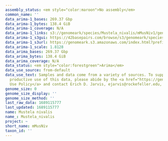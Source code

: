 ```yaml
---
assembly_status: <em style="color:maroon">No assembly</em>
common_name: ''
data_arima-1_bases: 269.37 Gbp
data_arima-1_bytes: 138.4 GiB
data_arima-1_coverage: N/A
data_arima-1_links: s3://genomeark/species/Mustela_nivalis/mMusNiv1/genomic_data/arima/<br>
data_arima-1_s3gui: https://42basepairs.com/browse/s3/genomeark/species/Mustela_nivalis/mMusNiv1/genomic_data/arima/
data_arima-1_s3url: https://genomeark.s3.amazonaws.com/index.html?prefix=species/Mustela_nivalis/mMusNiv1/genomic_data/arima/
data_arima-1_scale: 1.8128
data_arima_bases: 269.37 Gbp
data_arima_bytes: 138.4 GiB
data_arima_coverage: N/A
data_status: <em style="color:forestgreen">Arima</em>
data_use_source: from-default
data_use_text: Samples and data come from a variety of sources. To support fair and
  productive use of this data, please abide by the <a href="https://genome10k.soe.ucsc.edu/data-use-policies/">Data
  Use Policy</a> and contact Erich D. Jarvis, ejarvis@rockefeller.edu, with any questions.
genome_size: 0
genome_size_display: ''
genome_size_method: ''
last_raw_data: 1689115777
last_updated: 1689115777
name: Mustela nivalis
name_: Mustela_nivalis
project: ~
short_name: mMusNiv
taxon_id: ''
---
```

